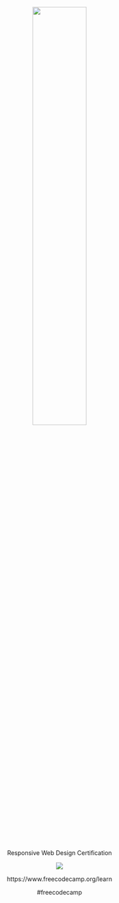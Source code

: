 
<p align="center">
    <a title="FreeCodeCamp.org" href="https://www.freecodecamp.org/shae1223">
    <img src="https://d33wubrfki0l68.cloudfront.net/52edd2dfddbec5db22a65dba39951af8fa9bdff6/006f7/img/fcc_primary_large.svg" width="50%" height="50%"/>
    </a>
</p>
<p align="center">Responsive Web Design Certification</p>

<p align="center"><img src="https://github.com/thereisnoShannon/freecodecamp/blob/main/image.png"/></p>

<p align="center">https://www.freecodecamp.org/learn</p>
<p align="center">#freecodecamp</p>
